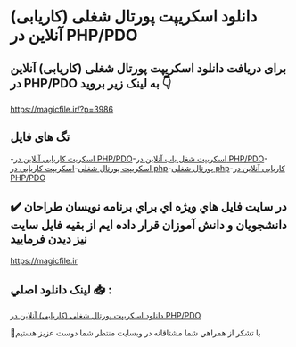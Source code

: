 # دانلود اسکریپت پورتال شغلی (کاریابی) آنلاین در PHP/PDO

## برای دریافت دانلود اسکریپت پورتال شغلی (کاریابی) آنلاین در PHP/PDO به لینک زیر بروید 👇

https://magicfile.ir/?p=3986

## تگ های فایل

-[اسکریت کاریابی آنلاین در PHP/PDO](https://magicfile.ir/product/%d8%a7%d8%b3%da%a9%d8%b1%db%8c%d9%be%d8%aa-%d9%be%d9%88%d8%b1%d8%aa%d8%a7%d9%84-%d8%b4%d8%ba%d9%84%db%8c-%da%a9%d8%a7%d8%b1%db%8c%d8%a7%d8%a8%db%8c-%d8%a2%d9%86%d9%84%d8%a7%db%8c%d9%86-%d8%af%d8%b1-phppdo/)-[اسکریپت شغل یاب آنلاین در PHP/PDO](https://magicfile.ir/product/%d8%a7%d8%b3%da%a9%d8%b1%db%8c%d9%be%d8%aa-%d9%be%d9%88%d8%b1%d8%aa%d8%a7%d9%84-%d8%b4%d8%ba%d9%84%db%8c-%da%a9%d8%a7%d8%b1%db%8c%d8%a7%d8%a8%db%8c-%d8%a2%d9%86%d9%84%d8%a7%db%8c%d9%86-%d8%af%d8%b1-phppdo/)-[اسکریپت پورتال شغلی](https://magicfile.ir/product/%d8%a7%d8%b3%da%a9%d8%b1%db%8c%d9%be%d8%aa-%d9%be%d9%88%d8%b1%d8%aa%d8%a7%d9%84-%d8%b4%d8%ba%d9%84%db%8c-%da%a9%d8%a7%d8%b1%db%8c%d8%a7%d8%a8%db%8c-%d8%a2%d9%86%d9%84%d8%a7%db%8c%d9%86-%d8%af%d8%b1-phppdo/)-[اسکریپت کاریابی در php](https://magicfile.ir/product/%d8%a7%d8%b3%da%a9%d8%b1%db%8c%d9%be%d8%aa-%d9%be%d9%88%d8%b1%d8%aa%d8%a7%d9%84-%d8%b4%d8%ba%d9%84%db%8c-%da%a9%d8%a7%d8%b1%db%8c%d8%a7%d8%a8%db%8c-%d8%a2%d9%86%d9%84%d8%a7%db%8c%d9%86-%d8%af%d8%b1-phppdo/)-[پورتال شغلی php](https://magicfile.ir/product/%d8%a7%d8%b3%da%a9%d8%b1%db%8c%d9%be%d8%aa-%d9%be%d9%88%d8%b1%d8%aa%d8%a7%d9%84-%d8%b4%d8%ba%d9%84%db%8c-%da%a9%d8%a7%d8%b1%db%8c%d8%a7%d8%a8%db%8c-%d8%a2%d9%86%d9%84%d8%a7%db%8c%d9%86-%d8%af%d8%b1-phppdo/)-[کاریابی آنلاین در PHP/PDO](https://magicfile.ir/product/%d8%a7%d8%b3%da%a9%d8%b1%db%8c%d9%be%d8%aa-%d9%be%d9%88%d8%b1%d8%aa%d8%a7%d9%84-%d8%b4%d8%ba%d9%84%db%8c-%da%a9%d8%a7%d8%b1%db%8c%d8%a7%d8%a8%db%8c-%d8%a2%d9%86%d9%84%d8%a7%db%8c%d9%86-%d8%af%d8%b1-phppdo/)

## ✔️ در سايت فايل هاي ويژه اي براي برنامه نويسان طراحان دانشجويان و دانش آموزان قرار داده ايم از بقيه فايل سايت نيز ديدن فرماييد

https://magicfile.ir


## لينک دانلود اصلي 📥 :

[دانلود اسکریپت پورتال شغلی (کاریابی) آنلاین در PHP/PDO](https://magicfile.ir/product/%d8%a7%d8%b3%da%a9%d8%b1%db%8c%d9%be%d8%aa-%d9%be%d9%88%d8%b1%d8%aa%d8%a7%d9%84-%d8%b4%d8%ba%d9%84%db%8c-%da%a9%d8%a7%d8%b1%db%8c%d8%a7%d8%a8%db%8c-%d8%a2%d9%86%d9%84%d8%a7%db%8c%d9%86-%d8%af%d8%b1-phppdo/) 


🙏با تشکر از همراهي شما مشتاقانه در وبسایت منتظر شما دوست عزیز هستیم

